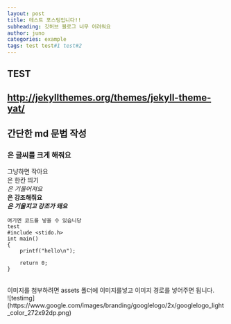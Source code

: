 ```yaml
---
layout: post
title: 테스트 포스팅입니다!!
subheading: 깃허브 블로그 너무 어려워요
author: juno
categories: example
tags: test test#1 test#2
---
```

##  TEST


## http://jekyllthemes.org/themes/jekyll-theme-yat/


간단한 md 문법 작성
---
### 은 글씨를 크게 해줘요
그냥하면 작아요
<br> 은 한칸 띄기
<br>
*은 기울어져요*
<br>
**은 강조해줘요**
<br>
***은 기울지고 강조가 돼요***
<br>
```
여기엔 코드를 넣을 수 있습니당
test
#include <stido.h>
int main()
{
    printf("hello\n");

    return 0;
}
```
<br>
이미지를 첨부하려면 assets 폴더에 이미지를넣고 이미지 경로를 넣어주면 됩니다.
<br>
![testimg](https://www.google.com/images/branding/googlelogo/2x/googlelogo_light_color_272x92dp.png)
<br>